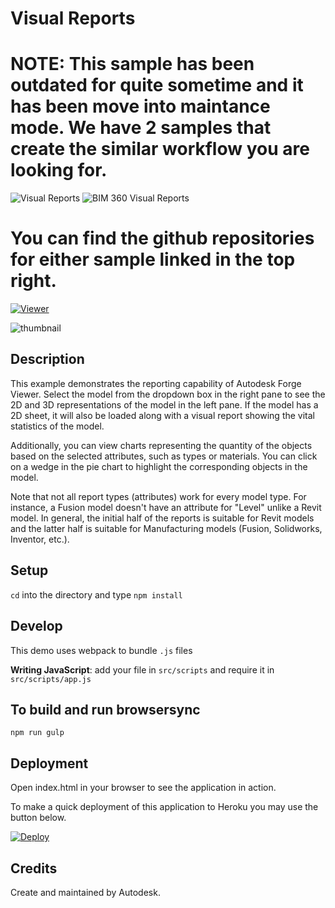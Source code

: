# Visual Reports

# NOTE: This sample has been outdated for quite sometime and it has been move into maintance mode. We have 2 samples that create the similar workflow you are looking for. 

![Visual Reports](https://forge-rcdb.autodesk.io/configurator?id=57f3739777c879f48ad54a44)
![BIM 360 Visual Reports](https://bim360reports.autodesk.io/)

# You can find the github repositories for either sample linked in the top right.

[![Viewer](https://img.shields.io/badge/Viewer-v2.14-green.svg)](http://developer.autodesk.com/)

![thumbnail](https://cloud.githubusercontent.com/assets/3713384/24001560/b345d76c-0a1b-11e7-8a25-b084652f7730.png)

## Description

This example demonstrates the reporting capability of Autodesk Forge Viewer. Select the model from the dropdown box in the right pane to see the 2D and 3D representations of the model in the left pane. If the model has a 2D sheet, it will also be loaded along with a visual report showing the vital statistics of the model.

Additionally, you can view charts representing the quantity of the objects based on the selected attributes, such as types or materials. You can click on a wedge in the pie chart to highlight the corresponding objects in the model.

Note that not all report types (attributes) work for every model type. For instance, a Fusion model doesn't have an attribute for "Level" unlike a Revit model. In general, the initial half of the reports is suitable for Revit models and the latter half is suitable for Manufacturing models (Fusion, Solidworks, Inventor, etc.).

## Setup

`cd` into the directory and type `npm install`

## Develop

This demo uses webpack to bundle `.js` files

__Writing JavaScript__: add your file in `src/scripts` and require it in `src/scripts/app.js`

## To build and run browsersync

`npm run gulp`

## Deployment

Open index.html in your browser to see the application in action.

To make a quick deployment of this application to Heroku you may use the button below.

[![Deploy](https://www.herokucdn.com/deploy/button.png)](https://heroku.com/deploy)

## Credits

Create and maintained by Autodesk.
